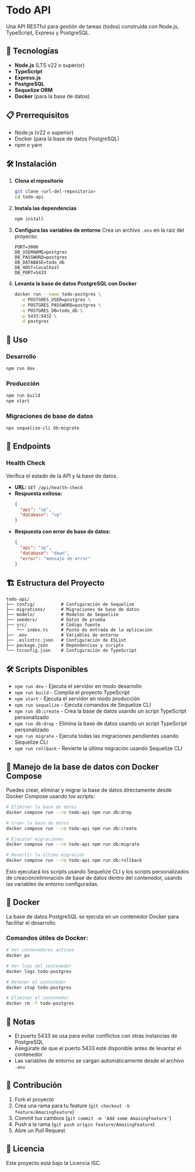 # Todo API

Una API RESTful para gestión de tareas (todos) construida con Node.js, TypeScript, Express y PostgreSQL.

## 🚀 Tecnologías

- **Node.js** (LTS v22 o superior)
- **TypeScript**
- **Express.js**
- **PostgreSQL**
- **Sequelize ORM**
- **Docker** (para la base de datos)

## 📋 Prerrequisitos

- Node.js (v22 o superior)
- Docker (para la base de datos PostgreSQL)
- npm o yarn

## 🛠️ Instalación

1. **Clona el repositorio**

   ```bash
   git clone <url-del-repositorio>
   cd todo-api
   ```

2. **Instala las dependencias**

   ```bash
   npm install
   ```

3. **Configura las variables de entorno**
   Crea un archivo `.env` en la raíz del proyecto:

   ```env
   PORT=3000
   DB_USERNAME=postgres
   DB_PASSWORD=postgres
   DB_DATABASE=todo_db
   DB_HOST=localhost
   DB_PORT=5433
   ```

4. **Levanta la base de datos PostgreSQL con Docker**
   ```bash
   docker run --name todo-postgres \
     -e POSTGRES_USER=postgres \
     -e POSTGRES_PASSWORD=postgres \
     -e POSTGRES_DB=todo_db \
     -p 5433:5432 \
     -d postgres
   ```

## 🚀 Uso

### Desarrollo

```bash
npm run dev
```

### Producción

```bash
npm run build
npm start
```

### Migraciones de base de datos

```bash
npx sequelize-cli db:migrate
```

## 📡 Endpoints

### Health Check

Verifica el estado de la API y la base de datos.

- **URL:** `GET /api/health-check`
- **Respuesta exitosa:**
  ```json
  {
    "api": "up",
    "database": "up"
  }
  ```
- **Respuesta con error de base de datos:**
  ```json
  {
    "api": "up",
    "database": "down",
    "error": "mensaje de error"
  }
  ```

## 🏗️ Estructura del Proyecto

```
todo-api/
├── config/          # Configuración de Sequelize
├── migrations/      # Migraciones de base de datos
├── models/          # Modelos de Sequelize
├── seeders/         # Datos de prueba
├── src/             # Código fuente
│   └── index.ts     # Punto de entrada de la aplicación
├── .env             # Variables de entorno
├── .eslintrc.json   # Configuración de ESLint
├── package.json     # Dependencias y scripts
└── tsconfig.json    # Configuración de TypeScript
```

## 🛠️ Scripts Disponibles

- `npm run dev` - Ejecuta el servidor en modo desarrollo
- `npm run build` - Compila el proyecto TypeScript
- `npm start` - Ejecuta el servidor en modo producción
- `npm run sequelize` - Ejecuta comandos de Sequelize CLI
- `npm run db:create` - Crea la base de datos usando un script TypeScript personalizado
- `npm run db:drop` - Elimina la base de datos usando un script TypeScript personalizado
- `npm run migrate` - Ejecuta todas las migraciones pendientes usando Sequelize CLI
- `npm run rollback` - Revierte la última migración usando Sequelize CLI

## 🐳 Manejo de la base de datos con Docker Compose

Puedes crear, eliminar y migrar la base de datos directamente desde Docker Compose usando los scripts:

```bash
# Eliminar la base de datos
docker compose run --rm todo-api npm run db:drop

# Crear la base de datos
docker compose run --rm todo-api npm run db:create

# Ejecutar migraciones
docker compose run --rm todo-api npm run db:migrate

# Revertir la última migración
docker compose run --rm todo-api npm run db:rollback
```

Esto ejecutará los scripts usando Sequelize CLI y los scripts personalizados de creación/eliminación de base de datos dentro del contenedor, usando las variables de entorno configuradas.

## 🐳 Docker

La base de datos PostgreSQL se ejecuta en un contenedor Docker para facilitar el desarrollo.

### Comandos útiles de Docker:

```bash
# Ver contenedores activos
docker ps

# Ver logs del contenedor
docker logs todo-postgres

# Detener el contenedor
docker stop todo-postgres

# Eliminar el contenedor
docker rm -f todo-postgres
```

## 📝 Notas

- El puerto 5433 se usa para evitar conflictos con otras instancias de PostgreSQL
- Asegúrate de que el puerto 5433 esté disponible antes de levantar el contenedor
- Las variables de entorno se cargan automáticamente desde el archivo `.env`

## 🤝 Contribución

1. Fork el proyecto
2. Crea una rama para tu feature (`git checkout -b feature/AmazingFeature`)
3. Commit tus cambios (`git commit -m 'Add some AmazingFeature'`)
4. Push a la rama (`git push origin feature/AmazingFeature`)
5. Abre un Pull Request

## 📄 Licencia

Este proyecto está bajo la Licencia ISC.
